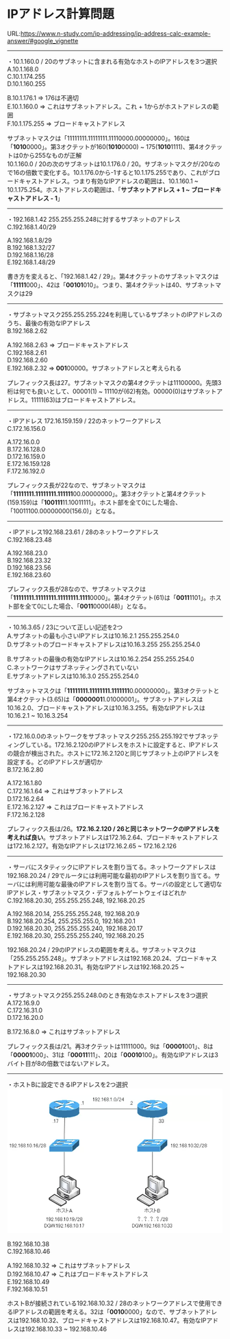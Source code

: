 # IPアドレス計算問題
URL:https://www.n-study.com/ip-addressing/ip-address-calc-example-answer/#google_vignette

---
・10.1.160.0 / 20のサブネットに含まれる有効なホストのIPアドレスを3つ選択  
A.10.1.168.0  
C.10.1.174.255  
D.10.1.160.255

B.10.1.176.1 => 176は不適切  
E.10.1.160.0 => これはサブネットアドレス。これ + 1からがホストアドレスの範囲  
F.10.1.175.255 => ブロードキャストアドレス

サブネットマスクは「11111111.11111111.11110000.00000000」。160は「**1010**0000」。第3オクテットが160(**1010**0000) ~ 175(**1010**1111)、第4オクテットは0から255なものが正解  
10.1.160.0 / 20の次のサブネットは10.1.176.0 / 20。サブネットマスクが/20なので16の倍数で変化する。10.1.176.0から-1すると10.1.175.255であり、これがブロードキャストアドレス。つまり有効なIPアドレスの範囲は、10.1.160.1 ~ 10.1.175.254。ホストアドレスの範囲は、「**サブネットアドレス + 1 ~ ブロードキャストアドレス - 1**」

---
・192.168.1.42 255.255.255.248に対するサブネットのアドレス  
C.192.168.1.40/29  

A.192.168.1.8/29  
B.192.168.1.32/27  
D.192.168.1.16/28  
E.192.168.1.48/29

書き方を変えると、「192.168.1.42 / 29」。第4オクテットのサブネットマスクは「**11111**000」、42は「**00101**010」。つまり、第4オクテットは40、サブネットマスクは29

---
・サブネットマスク255.255.255.224を利用しているサブネットのIPアドレスのうち、最後の有効なIPアドレス  
B.192.168.2.62

A.192.168.2.63 => ブロードキャストアドレス  
C.192.168.2.61  
D.192.168.2.60  
E.192.168.2.32 => **001**00000。サブネットアドレスと考えられる

プレフィックス長は27。サブネットマスクの第4オクテットは11100000。先頭3桁は何でも良いとして、00001(1) ~ 11110が(62)有効。00000(0)はサブネットアドレス。11111(63)はブロードキャストアドレス。

---
・IPアドレス 172.16.159.159 / 22のネットワークアドレス  
C.172.16.156.0

A.172.16.0.0  
B.172.16.128.0  
D.172.16.159.0  
E.172.16.159.128  
F.172.16.192.0

プレフィックス長が22なので、サブネットマスクは「**11111111.11111111.111111**00.00000000」。第3オクテットと第4オクテット(159.159)は「**100111**11.10011111」。ホスト部を全て0にした場合、「10011100.00000000(156.0)」となる。

---
・IPアドレス192.168.23.61 / 28のネットワークアドレス  
C.192.168.23.48

A.192.168.23.0  
B.192.168.23.32  
D.192.168.23.56  
E.192.168.23.60

プレフィックス長が28なので、サブネットマスクは「**11111111.11111111.11111111.1111**0000」。第4オクテット(61)は「**0011**1101」。ホスト部を全て0にした場合、「**0011**0000(48)」となる。

---
・10.16.3.65 / 23について正しい記述を2つ  
A.サブネットの最も小さいIPアドレスは10.16.2.1 255.255.254.0  
D.サブネットのブロードキャストアドレスは10.16.3.255 255.255.254.0

B.サブネットの最後の有効なIPアドレスは10.16.2.254 255.255.254.0  
C.ネットワークはサブネッティングされていない  
E.サブネットアドレスは10.16.3.0 255.255.254.0

サブネットマスクは「**11111111.11111111.1111111**0.00000000」。第3オクテットと第4オクテット(3.65)は「**0000001**1.01000001」。サブネットアドレスは10.16.2.0、ブロードキャストアドレスは10.16.3.255。有効なIPアドレスは10.16.2.1 ~ 10.16.3.254

---
・172.16.0.0のネットワークをサブネットマスク255.255.255.192でサブネッティングしている。172.16.2.120のIPアドレスをホストに設定すると、IPアドレスの競合が検出された。ホストに172.16.2.120と同じサブネット上のIPアドレスを設定する。どのIPアドレスが適切か  
B.172.16.2.80  

A.172.16.1.80  
C.172.16.1.64 => これはサブネットアドレス  
D.172.16.2.64  
E.172.16.2.127 => これはブロードキャストアドレス  
F.172.16.2.128

プレフィックス長は/26。**172.16.2.120 / 26と同じネットワークのIPアドレスを考えれば良い**。サブネットアドレスは172.16.2.64、ブロードキャストアドレスは172.16.2.127。有効なIPアドレスは172.16.2.65 ~ 172.16.2.126

---
・サーバにスタティックにIPアドレスを割り当てる。ネットワークアドレスは192.168.20.24 / 29でルータには利用可能な最初のIPアドレスを割り当てる。サーバには利用可能な最後のIPアドレスを割り当てる。サーバの設定として適切なIPアドレス・サブネットマスク・デフォルトゲートウェイはどれか  
C.192.168.20.30, 255.255.255.248, 192.168.20.25

A.192.168.20.14, 255.255.255.248, 192.168.20.9  
B.192.168.20.254, 255.255.255.0, 192.168.20.1  
D.192.168.20.30, 255.255.255.240, 192.168.20.17  
E.192.168.20.30, 255.255.255.240, 192.168.20.25

192.168.20.24 / 29のIPアドレスの範囲を考える。サブネットマスクは「255.255.255.248」。サブネットアドレスは192.168.20.24、ブロードキャストアドレスは192.168.20.31。有効なIPアドレスは192.168.20.25 ~ 192.168.20.30

---
・サブネットマスク255.255.248.0のとき有効なホストアドレスを3つ選択  
A.172.16.9.0  
C.172.16.31.0  
D.172.16.20.0

B.172.16.8.0 => これはサブネットアドレス

プレフィックス長は/21。再3オクテットは11111000。9は「**00001**001」、8は「**00001**000」、31は「**00011**111」、20は「**00010**100」。有効なIPアドレスは3バイト目が8の倍数ではないアドレス。

---
・ホストBに設定できるIPアドレスを2つ選択  
<img width="700" alt="" src="./images/ホストB.png">

B.192.168.10.38  
C.192.168.10.46

A.192.168.10.32 => これはサブネットアドレス  
D.192.168.10.47 => これはブロードキャストアドレス  
E.192.168.10.49  
F.192.168.10.51

ホストBが接続されている192.168.10.32 / 28のネットワークアドレスで使用できるIPアドレスの範囲を考える。32は「**0010**0000」なので、サブネットアドレスは192.168.10.32、ブロードキャストアドレスは192.168.10.47。有効なIPアドレスは192.168.10.33 ~ 192.168.10.46
